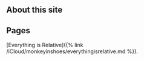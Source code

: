 ## About this site 

## Pages
[Everything is Relative]({% link /iCloud/monkeyinshoes/everythingisrelative.md %}).
